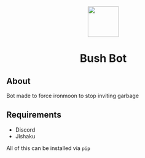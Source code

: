 <div align="center">

<img src="https://cdn.discordapp.com/icons/516977525906341928/bba8538dc68c4fdf8a26928886c89707.webp?size=128" height="80" length="80">

# Bush Bot

</div>

## About

Bot made to force ironmoon to stop inviting garbage


## Requirements

- Discord
- Jishaku

All of this can be installed via `pip`
